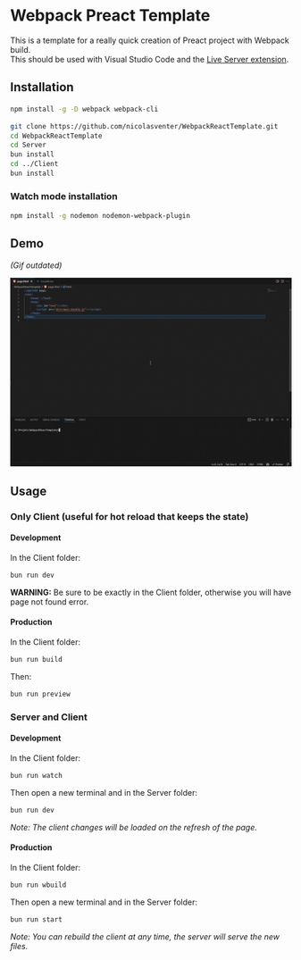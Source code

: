 # Webpack Preact Template

This is a template for a really quick creation of Preact project with Webpack build.  
This should be used with Visual Studio Code and the [Live Server extension](https://marketplace.visualstudio.com/items?itemName=ms-vscode.live-server).

## Installation

```bash
npm install -g -D webpack webpack-cli
```

```bash
git clone https://github.com/nicolasventer/WebpackReactTemplate.git
cd WebpackReactTemplate
cd Server
bun install
cd ../Client
bun install
```

### Watch mode installation

```bash
npm install -g nodemon nodemon-webpack-plugin
```

## Demo

*(Gif outdated)*

![Demo](./demo.gif)

## Usage

### Only Client (useful for hot reload that keeps the state)

#### Development

In the Client folder:

```bash
bun run dev
```

**WARNING:** Be sure to be exactly in the Client folder, otherwise you will have page not found error.

#### Production

In the Client folder:

```bash
bun run build
```

Then:

```bash
bun run preview
```

### Server and Client

#### Development

In the Client folder:

```bash
bun run watch
```

Then open a new terminal and in the Server folder:

```bash
bun run dev
```

*Note: The client changes will be loaded on the refresh of the page.*

#### Production

In the Client folder:

```bash
bun run wbuild
```

Then open a new terminal and in the Server folder:

```bash
bun run start
```

*Note: You can rebuild the client at any time, the server will serve the new files.*
